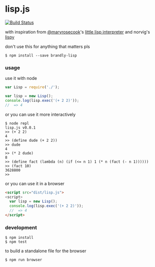 # lisp.js

[![Build Status](https://travis-ci.org/brandly/lisp.js.svg?branch=master)](https://travis-ci.org/brandly/lisp.js)

with inspiration from [@maryrosecook](https://github.com/maryrosecook)'s [little lisp interpreter](http://maryrosecook.com/blog/post/little-lisp-interpreter) and norvig's [lispy](http://norvig.com/lispy.html)

don't use this for anything that matters pls

```shell
$ npm install --save brandly-lisp
```

### usage

use it with node

```js
var Lisp = require('./');

var lisp = new Lisp();
console.log(lisp.exec('(+ 2 2)'));
//  => 4
```

or you can use it more interactively

```shell
$ node repl
lisp.js v0.0.1
>> (+ 2 2)
4
>> (define dude (+ 2 2))
>> dude
4
>> (* 2 dude)
8
>> (define fact (lambda (n) (if (<= n 1) 1 (* n (fact (- n 1))))))
>> (fact 10)
3628800
>>
```

or you can use it in a browser

```html
<script src="dist/lisp.js">
<script>
  var lisp = new Lisp();
  console.log(lisp.exec('(+ 2 2)'));
  //  => 4
</script>
```

### development

```shell
$ npm install
$ npm test
```

to build a standalone file for the browser

```shell
$ npm run browser
```
